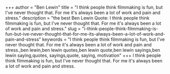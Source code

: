 +++
author = "Ben Lewin"
title = "I think people think filmmaking is fun, but I've never thought that. For me it's always been a lot of work and pain and stress."
description = "the best Ben Lewin Quote: I think people think filmmaking is fun, but I've never thought that. For me it's always been a lot of work and pain and stress."
slug = "i-think-people-think-filmmaking-is-fun-but-ive-never-thought-that-for-me-its-always-been-a-lot-of-work-and-pain-and-stress"
keywords = "I think people think filmmaking is fun, but I've never thought that. For me it's always been a lot of work and pain and stress.,ben lewin,ben lewin quotes,ben lewin quote,ben lewin sayings,ben lewin saying,quotes, sayings,quote, saying, motivation"
+++
I think people think filmmaking is fun, but I've never thought that. For me it's always been a lot of work and pain and stress.
